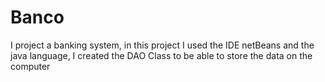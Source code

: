 # Banco
 I project a banking system, in this project I used the IDE netBeans and the java language, I created the DAO Class to be able to store the data on the computer
